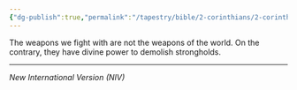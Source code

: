 ```yaml
---
{"dg-publish":true,"permalink":"/tapestry/bible/2-corinthians/2-corinthians-10-4/","title":"2 Corinthians 10:4","hide":true,"tags":["bible-verse","bible-verse"],"dgHomeLink":true,"dgShowLocalGraph":true,"dgEnableSearch":true}
---
```


The weapons we fight with are not the weapons of the world. On the contrary, they have divine power to demolish strongholds.

---
*New International Version (NIV)*